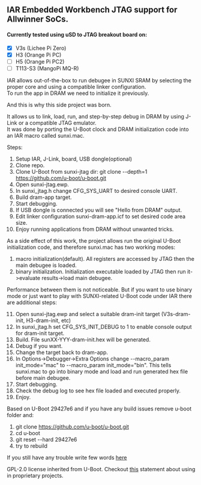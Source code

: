 ## IAR Embedded Workbench JTAG support for Allwinner SoCs. 

#### Currently tested using uSD to JTAG breakout board on: 
- [x] V3s (Lichee Pi Zero)
- [x] H3 (Orange Pi PC)
- [ ] H5 (Orange Pi PC2)
- [ ] T113-S3 (MangoPi MQ-R)

IAR allows out-of-the-box to run debugee in SUNXI SRAM by selecting the proper core and using a compatible linker configuration.  
To run the app in DRAM we need to initialize it previously.  

And this is why this side project was born.  

It allows us to link, load, run, and step-by-step debug in DRAM by using J-Link or a compatible JTAG emulator.  
It was done by porting the U-Boot clock and DRAM initialization code into an IAR macro called sunxi.mac.  

Steps:  
1. Setup IAR, J-Link, board, USB dongle(optional)
2. Clone repo.
3. Clone U-Boot from sunxi-jtag dir: git clone --depth=1 https://github.com/u-boot/u-boot.git 
4. Open sunxi-jtag.ewp.
5. In sunxi_jtag.h change CFG_SYS_UART to desired console UART.
6. Build dram-app target.
7. Start debugging.
8. If USB dongle is connected you will see "Hello from DRAM" output.
9. Edit linker configuration sunxi-dram-app.icf to set desired code area size.
10. Enjoy running applications from DRAM without unwanted tricks.

As a side effect of this work, the project allows run the original U-Boot initialization code, and therefore sunxi.mac has two working modes:

1. macro initialization(default). All registers are accessed by JTAG then the main debugee is loaded.
2. binary initialization. Initialization executable loaded by JTAG then run it->evaluate results->load main debugee.

Performance between them is not noticeable. 
But if you want to use binary mode or just want to play with SUNXI-related U-Boot code under IAR there are additional steps:

11. Open sunxi-jtag.ewp and select a suitable dram-init target (V3s-dram-init, H3-dram-init, etc)
12. In sunxi_jtag.h set CFG_SYS_INIT_DEBUG to 1 to enable console output for dram-init target.
13. Build. File sunXX-YYY-dram-init.hex will be generated.
14. Debug if you want.
15. Change the target back to dram-app.
16. In Options->Debugger->Extra Options change --macro_param init_mode="mac" to --macro_param init_mode="bin". 
This tells sunxi.mac to go into binary mode and load and run generated hex file before main debugee.
17. Start debugging.
18. Check the debug log to see hex file loaded and executed properly.
19. Enjoy.

Based on U-Boot 29427e6 and if you have any build issues remove u-boot folder and:
1. git clone https://github.com/u-boot/u-boot.git 
2. cd u-boot
3. git reset --hard 29427e6 
4. try to rebuild

If you still have any trouble write few words [here](https://github.com/grinux/sunxi-jtag/issues)

GPL-2.0 license inherited from U-Boot. Checkout [this](https://github.com/ARM-software/u-boot/blob/402465214395ed26d6fa72d9b6097c7adbf6a966/Licenses/README#L11) statement about using in proprietary projects. 
